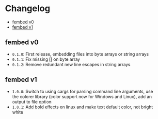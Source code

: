 # Changelog
* [fembed v0](#fembed-v0)
* [fembed v1](#fembed-v1)

## fembed v0
- `0.1.0`: First release, embedding files into byte arrays or string arrays
- `0.1.1`: Fix missing [] on byte array
- `0.1.2`: Remove redundant new line escapes in string arrays

## fembed v1
- `1.0.0`: Switch to using cargs for parsing command line arguments, use the colorer library (color
           support now for Windows and Linux), add an output to file option
- `1.0.1`: Add bold effects on linux and make text default color, not bright white
